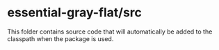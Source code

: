 # essential-gray-flat/src

This folder contains source code that will automatically be added to the classpath when
the package is used.
